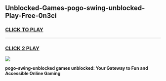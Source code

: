 
## Unblocked-Games-pogo-swing-unblocked-Play-Free-0n3ci
<h3>
<a href="https://premium76.site?title=pogo-swing-unblocked&ref=23A">CLICK TO PLAY</a></h3>
<hr>

<h3>
<a href="https://premium76.site?title=pogo-swing-unblocked&ref=23A">CLICK 2 PLAY</a>
  
</h3>

<a href="https://premium76.site?title=pogo-swing-unblocked&ref=23A"><img src="https://clearcache.store/games.png"></a>


**pogo-swing-unblocked games unblocked: Your Gateway to Fun and Accessible Online Gaming**
